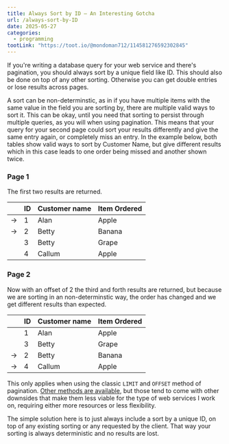 ```yaml
---
title: Always Sort by ID — An Interesting Gotcha
url: /always-sort-by-ID
date: 2025-05-27
categories:
  - programming
tootLink: "https://toot.io/@mondoman712/114581276592302845"
---
```


If you're writing a database query for your web service and there's pagination,
you should always sort by a unique field like ID. This should also be done on
top of any other sorting. Otherwise you can get double entries or lose results
across pages.<!--more--></br>

A sort can be non-determinstic, as in if you have multiple items with the same
value in the field you are sorting by, there are multiple valid ways to sort it.
This can be okay, until you need that sorting to persist through multiple
queries, as you will when using pagination. This means that your query for your
second page could sort your results differently and give the same entry again,
or completely miss an entry. In the example below, both tables show valid ways
to sort by Customer Name, but give different results which in this case leads to
one order being missed and another shown twice.

### Page 1

The first two results are returned.

| | **ID** | **Customer name** | **Item Ordered** |
| --- | --- | --- | --- |
| -> | 1 | Alan | Apple |
| -> | 2 | Betty | Banana |
|  | 3 | Betty | Grape |
|  | 4 | Callum | Apple |

### Page 2

Now with an offset of 2 the third and forth results are returned, but because we
are sorting in an non-determinstic way, the order has changed and we get
different results than expected.

| | **ID** | **Customer name** | **Item Ordered** |
| --- | --- | --- | --- |
| | 1 | Alan | Apple |
| | 3 | Betty | Grape |
| -> | 2 | Betty | Banana |
| -> | 4 | Callum | Apple |

This only applies when using the classic `LIMIT` and `OFFSET` method of
pagination. [Other methods are
available](https://www.citusdata.com/blog/2016/03/30/five-ways-to-paginate/),
but those tend to come with other downsides that make them less viable for the
type of web services I work on, requiring either more resources or less
flexibility.

The simple solution here is to just always include a sort by a unique ID, on top
of any existing sorting or any requested by the client. That way your sorting is
always deterministic and no results are lost.
